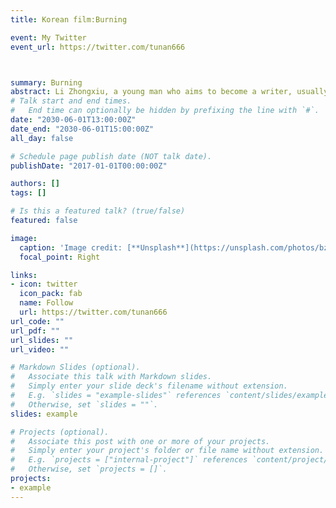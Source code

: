 ```yaml
---
title: Korean film:Burning

event: My Twitter
event_url: https://twitter.com/tunan666



summary: Burning
abstract: Li Zhongxiu, a young man who aims to become a writer, usually lives on a part-time job. The father who runs the animal husbandry is not familiar with human feelings and is beset with lawsuits, forcing Zhong Xiu to run around to save his father. On this day, Zhong Xiu met her former classmate Shen Huimei in a large store. Huimei plans to travel to Africa in the near future, so she asks Zhong xiuzhao to see boil. Soon after Huimei returned home, a man named Ben got off the plane with her. Ben drives a Porsche and lives in a high-class apartment. He has no work and plays around. Compared with Zhong Xiu, he is like heaven and earth. I don't know why, Ben went into the life of Zhongxiu and Huimei, and told his new friends about his strange hobby. After the night when Zhong Xiu's family got together, Huimei seemed to have disappeared from the world... This film is based on Haruki Murakami's short story burning barn.
# Talk start and end times.
#   End time can optionally be hidden by prefixing the line with `#`.
date: "2030-06-01T13:00:00Z"
date_end: "2030-06-01T15:00:00Z"
all_day: false

# Schedule page publish date (NOT talk date).
publishDate: "2017-01-01T00:00:00Z"

authors: []
tags: []

# Is this a featured talk? (true/false)
featured: false

image:
  caption: 'Image credit: [**Unsplash**](https://unsplash.com/photos/bzdhc5b3Bxs)'
  focal_point: Right

links:
- icon: twitter
  icon_pack: fab
  name: Follow
  url: https://twitter.com/tunan666
url_code: ""
url_pdf: ""
url_slides: ""
url_video: ""

# Markdown Slides (optional).
#   Associate this talk with Markdown slides.
#   Simply enter your slide deck's filename without extension.
#   E.g. `slides = "example-slides"` references `content/slides/example-slides.md`.
#   Otherwise, set `slides = ""`.
slides: example

# Projects (optional).
#   Associate this post with one or more of your projects.
#   Simply enter your project's folder or file name without extension.
#   E.g. `projects = ["internal-project"]` references `content/project/deep-learning/index.md`.
#   Otherwise, set `projects = []`.
projects:
- example
---
```


